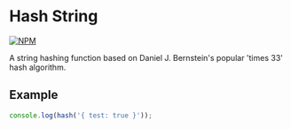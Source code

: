 # Hash String

[![NPM](https://nodei.co/npm/hash-string.png)](https://nodei.co/npm/hash-string/)

A string hashing function based on Daniel J. Bernstein's popular 'times 33' hash algorithm.

## Example

```javascript
console.log(hash('{ test: true }'));
```